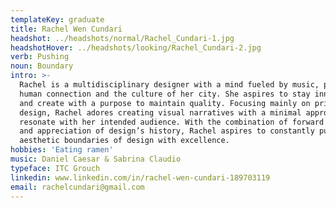 ```yaml
---
templateKey: graduate
title: Rachel Wen Cundari
headshot: ../headshots/normal/Rachel_Cundari-1.jpg
headshotHover: ../headshots/looking/Rachel_Cundari-2.jpg
verb: Pushing
noun: Boundary
intro: >-
  Rachel is a multidisciplinary designer with a mind fueled by music, poetry,
  human connection and the culture of her city. She aspires to stay innovative
  and create with a purpose to maintain quality. Focusing mainly on print based
  design, Rachel adores creating visual narratives with a minimal approach that
  resonate with her intended audience. With the combination of forward thinking
  and appreciation of design’s history, Rachel aspires to constantly push the
  aesthetic boundaries of design with excellence. 
hobbies: 'Eating ramen'
music: Daniel Caesar & Sabrina Claudio
typeface: ITC Grouch
linkedin: www.linkedin.com/in/rachel-wen-cundari-189703119
email: rachelcundari@gmail.com
---
```


